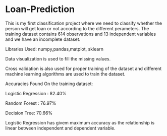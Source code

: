 # Loan-Prediction
This is my first classification project where we need to classify whether the person will get loan or not according to the different
perameters.
The training dataset contains 614 observations and 13 independent variables and we have an incomplete dataset.

Libraries Used:  numpy,pandas,matplot, sklearn


Data visualization is used to fill the missing values.

Cross validation is also used for proper training of the dataset and different machine learning algorithms are used to train the dataset.

Accuracies Found On the training dataset:

Logistic Regression : 82.40%

Random Forest : 76.97%

Decision Tree: 70.66%

Logistic Regression has givem maximum accuracy as the relationship is linear between independent and dependent variable.


